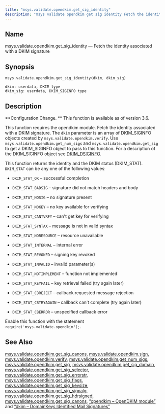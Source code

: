 ```yaml
---
title: "msys.validate.opendkim.get_sig_identity"
description: "msys validate opendkim get sig identity Fetch the identity associated with a DKIM signature msys validate opendkim get sig identity dkim dkim sig Configuration Change This function is available as of version 3 6 This function requires the opendkim module Fetch the identity associated with a DKIM signature The dkim..."
---
```


<a name="lua.ref.msys.validate.opendkim.get_sig_identity"></a> 
## Name

msys.validate.opendkim.get_sig_identity — Fetch the identity associated with a DKIM signature

<a name="idp27575840"></a> 
## Synopsis

`msys.validate.opendkim.get_sig_identity(dkim, dkim_sig)`

```
dkim: userdata, DKIM type
dkim_sig: userdata, DKIM_SIGINFO type
```
<a name="idp27578992"></a> 
## Description

**Configuration Change. ** This function is available as of version 3.6.

This function requires the opendkim module. Fetch the identity associated with a DKIM signature. The `dkim` parameter is an array of DKIM_SIGINFO objects created by `msys.validate.opendkim.verify`. Use `msys.validate.opendkim.get_num_sigs` and `msys.validate.opendkim.get_sig` to get a DKIM_SIGINFO object to pass to this function. For a description of the DKIM_SIGINFO object see [DKIM_DSIGINFO](http://www.opendkim.org/libopendkim/dkim_siginfo.html).

This function returns the identity and the DKIM status (DKIM_STAT). `DKIM_STAT` can be any one of the following values:

*   `DKIM_STAT_OK` – successful completion

*   `DKIM_STAT_BADSIG` – signature did not match headers and body

*   `DKIM_STAT_NOSIG` – no signature present

*   `DKIM_STAT_NOKEY` – no key available for verifying

*   `DKIM_STAT_CANTVRFY` – can't get key for verifying

*   `DKIM_STAT_SYNTAX` – message is not in valid syntax

*   `DKIM_STAT_NORESOURCE` – resource unavailable

*   `DKIM_STAT_INTERNAL` – internal error

*   `DKIM_STAT_REVOKED` – signing key revoked

*   `DKIM_STAT_INVALID` – invalid parameter(s)

*   `DKIM_STAT_NOTIMPLEMENT` – function not implemented

*   `DKIM_STAT_KEYFAIL` – key retrieval failed (try again later)

*   `DKIM_STAT_CBREJECT` – callback requested message rejection

*   `DKIM_STAT_CBTRYAGAIN` – callback can't complete (try again later)

*   `DKIM_STAT_CBERROR` – unspecified callback error

Enable this function with the statement `require('msys.validate.opendkim');`.

<a name="idp27606528"></a> 
## See Also

[msys.validate.opendkim.get_sig_canons](/momentum/3/3-reference/3-reference-lua-ref-msys-validate-opendkim-get-sig-canons), [msys.validate.opendkim.sign](/momentum/3/3-reference/3-reference-lua-ref-msys-validate-opendkim-sign), [msys.validate.opendkim.verify](/momentum/3/3-reference/3-reference-lua-ref-msys-validate-opendkim-verify), [msys.validate.opendkim.get_num_sigs](/momentum/3/3-reference/3-reference-lua-ref-msys-validate-opendkim-get-num-sigs), [msys.validate.opendkim.get_sig](/momentum/3/3-reference/3-reference-lua-ref-msys-validate-opendkim-get-sig), [msys.validate.opendkim.get_sig_domain](/momentum/3/3-reference/3-reference-lua-ref-msys-validate-opendkim-get-sig-domain), [msys.validate.opendkim.get_sig_selector](/momentum/3/3-reference/3-reference-lua-ref-msys-validate-opendkim-get-sig-selector), [msys.validate.opendkim.get_sig_errorstr](/momentum/3/3-reference/3-reference-lua-ref-msys-validate-opendkim-get-sig-errorstr), [msys.validate.opendkim.get_sig_flags](/momentum/3/3-reference/3-reference-lua-ref-msys-validate-opendkim-get-sig-flags), [msys.validate.opendkim.get_sig_keysize](/momentum/3/3-reference/3-reference-lua-ref-msys-validate-opendkim-get-sig-keysize), [msys.validate.opendkim.get_sig_signalg](/momentum/3/3-reference/3-reference-lua-ref-msys-validate-opendkim-get-sig-signalg), [msys.validate.opendkim.get_sig_hdrsigned](/momentum/3/3-reference/3-reference-lua-ref-msys-validate-opendkim-get-sig-hdrsigned), [msys.validate.opendkim.get_sig_canons](/momentum/3/3-reference/3-reference-lua-ref-msys-validate-opendkim-get-sig-canons), [“opendkim – OpenDKIM module”](/momentum/3/3-reference/3-reference-modules-opendkim) and [“dkim – DomainKeys Identified Mail Signatures”](/momentum/3/3-reference/modules-dkim)